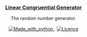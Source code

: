 <p align="center">
  <a href="https://github.com/onuratakan/Linear-Congruential-Generator">
    <h3 align="center">Linear Congruential Generator</h3>
  </a>

  

  <p align="center">
    The random number generator.
    <br />
    <br />
  <a href="https://www.python.org/">
  <img src="https://img.shields.io/badge/Made%20with-Python-1f425f.svg" alt="Made_with_python">
    </a>
  .
    <a href="https://github.com/onuratakan/Linear-Congruential-Generator/blob/master/LICENSE">
  <img src="https://img.shields.io/github/license/onuratakan/Linear-Congruential-Generator.svg" alt="Licence">
    </a>

  
  </p>
</p>

